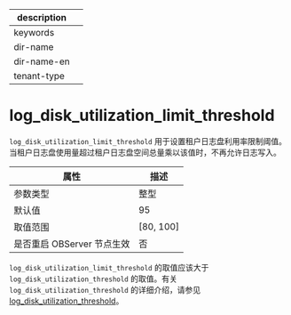 |description||
|---|---|
|keywords||
|dir-name||
|dir-name-en||
|tenant-type||

# log_disk_utilization_limit_threshold

`log_disk_utilization_limit_threshold` 用于设置租户日志盘利用率限制阈值。当租户日志盘使用量超过租户日志盘空间总量乘以该值时，不再允许日志写入。

|      **属性**      |   **描述**    |
|------------------|-------------|
| 参数类型             | 整型          |
| 默认值              | 95          |
| 取值范围             | \[80, 100\] |
| 是否重启 OBServer 节点生效 | 否           |

`log_disk_utilization_limit_threshold` 的取值应该大于 `log_disk_utilization_threshold` 的取值。有关 `log_disk_utilization_threshold` 的详细介绍，请参见 [log_disk_utilization_threshold](../400.tenant-level-configuration-items/1700.log_disk_utilization_threshold.md)。
